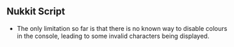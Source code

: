 ## Nukkit Script* The only limitation so far is that there is no known way to disable colours in the console, leading to some invalid characters being displayed.